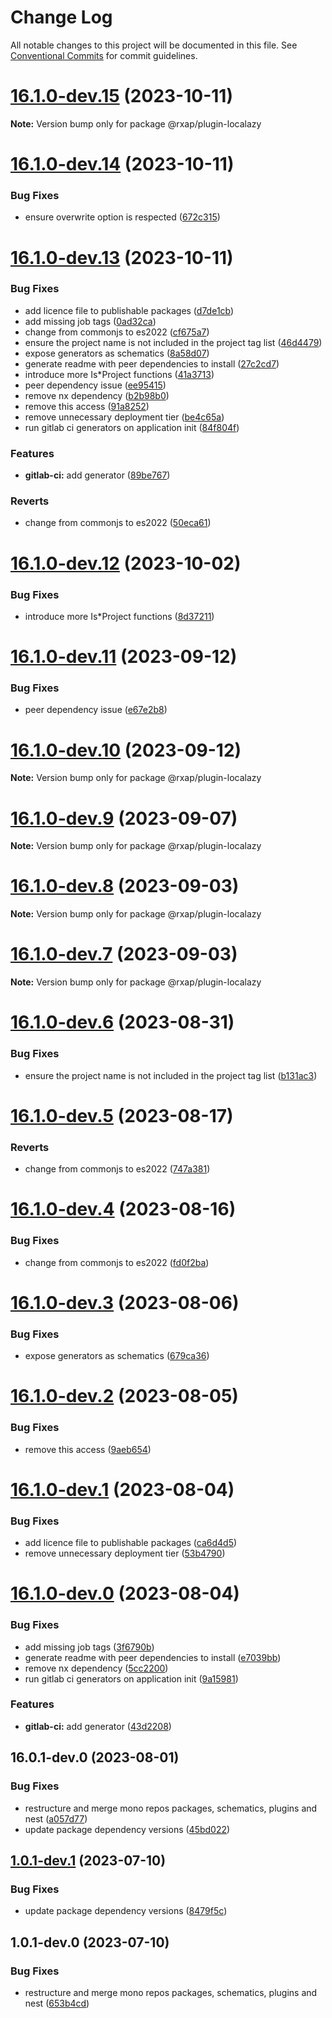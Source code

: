 # Change Log

All notable changes to this project will be documented in this file.
See [Conventional Commits](https://conventionalcommits.org) for commit guidelines.

# [16.1.0-dev.15](https://gitlab.com/rxap/packages/compare/@rxap/plugin-localazy@16.1.0-dev.14...@rxap/plugin-localazy@16.1.0-dev.15) (2023-10-11)

**Note:** Version bump only for package @rxap/plugin-localazy

# [16.1.0-dev.14](https://gitlab.com/rxap/packages/compare/@rxap/plugin-localazy@16.1.0-dev.13...@rxap/plugin-localazy@16.1.0-dev.14) (2023-10-11)

### Bug Fixes

- ensure overwrite option is respected ([672c315](https://gitlab.com/rxap/packages/commit/672c3152403ae577fb8d4d34e060971d2e53d0af))

# [16.1.0-dev.13](https://gitlab.com/rxap/packages/compare/@rxap/plugin-localazy@1.0.1-dev.1...@rxap/plugin-localazy@16.1.0-dev.13) (2023-10-11)

### Bug Fixes

- add licence file to publishable packages ([d7de1cb](https://gitlab.com/rxap/packages/commit/d7de1cb9db1bd1628f37084e3b0ffd1755aa75f6))
- add missing job tags ([0ad32ca](https://gitlab.com/rxap/packages/commit/0ad32cab8439370bae80cfbd8a1abc173c8447fb))
- change from commonjs to es2022 ([cf675a7](https://gitlab.com/rxap/packages/commit/cf675a7254de9ce4b269264df59794dd42fcbd8b))
- ensure the project name is not included in the project tag list ([46d4479](https://gitlab.com/rxap/packages/commit/46d44798258ea1b20df9d4408b9c0809f55027b2))
- expose generators as schematics ([8a58d07](https://gitlab.com/rxap/packages/commit/8a58d07c2f1dcfff75e724a418d7c3bddb2d0bbc))
- generate readme with peer dependencies to install ([27c2cd7](https://gitlab.com/rxap/packages/commit/27c2cd7d98f0c8a499b8c30719f49d69e4970ae9))
- introduce more Is\*Project functions ([41a3713](https://gitlab.com/rxap/packages/commit/41a3713e2965f46900e80902a455b62e08686989))
- peer dependency issue ([ee95415](https://gitlab.com/rxap/packages/commit/ee95415370d9ef2396916d6c25061a0df791034a))
- remove nx dependency ([b2b98b0](https://gitlab.com/rxap/packages/commit/b2b98b01438e9439f9743fb27629c7e96072df45))
- remove this access ([91a8252](https://gitlab.com/rxap/packages/commit/91a8252b888486c27b2980e8f3406a760181b767))
- remove unnecessary deployment tier ([be4c65a](https://gitlab.com/rxap/packages/commit/be4c65a7d1d5dc9c02e6bda8ac6fba6a0c21cd96))
- run gitlab ci generators on application init ([84f804f](https://gitlab.com/rxap/packages/commit/84f804fb533ac84f80a708cff8c1b8c78f23707c))

### Features

- **gitlab-ci:** add generator ([89be767](https://gitlab.com/rxap/packages/commit/89be7678f6d267be188962d1506c400680aadfe3))

### Reverts

- change from commonjs to es2022 ([50eca61](https://gitlab.com/rxap/packages/commit/50eca61e9a89388d1cfeefb8b1029b302b6f307e))

# [16.1.0-dev.12](https://gitlab.com/rxap/packages/compare/@rxap/plugin-localazy@16.1.0-dev.11...@rxap/plugin-localazy@16.1.0-dev.12) (2023-10-02)

### Bug Fixes

- introduce more Is\*Project functions ([8d37211](https://gitlab.com/rxap/packages/commit/8d37211fb1906f90d7176cfcfe43f755f04a0fa6))

# [16.1.0-dev.11](https://gitlab.com/rxap/packages/compare/@rxap/plugin-localazy@16.1.0-dev.10...@rxap/plugin-localazy@16.1.0-dev.11) (2023-09-12)

### Bug Fixes

- peer dependency issue ([e67e2b8](https://gitlab.com/rxap/packages/commit/e67e2b8eb884b598536d16c2c544a9ad9be5b53e))

# [16.1.0-dev.10](https://gitlab.com/rxap/packages/compare/@rxap/plugin-localazy@16.1.0-dev.9...@rxap/plugin-localazy@16.1.0-dev.10) (2023-09-12)

**Note:** Version bump only for package @rxap/plugin-localazy

# [16.1.0-dev.9](https://gitlab.com/rxap/packages/compare/@rxap/plugin-localazy@16.1.0-dev.8...@rxap/plugin-localazy@16.1.0-dev.9) (2023-09-07)

**Note:** Version bump only for package @rxap/plugin-localazy

# [16.1.0-dev.8](https://gitlab.com/rxap/packages/compare/@rxap/plugin-localazy@16.1.0-dev.7...@rxap/plugin-localazy@16.1.0-dev.8) (2023-09-03)

**Note:** Version bump only for package @rxap/plugin-localazy

# [16.1.0-dev.7](https://gitlab.com/rxap/packages/compare/@rxap/plugin-localazy@16.1.0-dev.6...@rxap/plugin-localazy@16.1.0-dev.7) (2023-09-03)

**Note:** Version bump only for package @rxap/plugin-localazy

# [16.1.0-dev.6](https://gitlab.com/rxap/packages/compare/@rxap/plugin-localazy@16.1.0-dev.5...@rxap/plugin-localazy@16.1.0-dev.6) (2023-08-31)

### Bug Fixes

- ensure the project name is not included in the project tag list ([b131ac3](https://gitlab.com/rxap/packages/commit/b131ac3bd92b3b8799d62f15bbd30a1997d7c753))

# [16.1.0-dev.5](https://gitlab.com/rxap/packages/compare/@rxap/plugin-localazy@16.1.0-dev.4...@rxap/plugin-localazy@16.1.0-dev.5) (2023-08-17)

### Reverts

- change from commonjs to es2022 ([747a381](https://gitlab.com/rxap/packages/commit/747a381a090f0a276cf363da61bb19ed0c9cb5b7))

# [16.1.0-dev.4](https://gitlab.com/rxap/packages/compare/@rxap/plugin-localazy@16.1.0-dev.3...@rxap/plugin-localazy@16.1.0-dev.4) (2023-08-16)

### Bug Fixes

- change from commonjs to es2022 ([fd0f2ba](https://gitlab.com/rxap/packages/commit/fd0f2bae24eae7c854e96f630076cd5598c30be6))

# [16.1.0-dev.3](https://gitlab.com/rxap/packages/compare/@rxap/plugin-localazy@16.1.0-dev.2...@rxap/plugin-localazy@16.1.0-dev.3) (2023-08-06)

### Bug Fixes

- expose generators as schematics ([679ca36](https://gitlab.com/rxap/packages/commit/679ca36d3712a11e4dc838762bca2f7c471e1e04))

# [16.1.0-dev.2](https://gitlab.com/rxap/packages/compare/@rxap/plugin-localazy@16.1.0-dev.1...@rxap/plugin-localazy@16.1.0-dev.2) (2023-08-05)

### Bug Fixes

- remove this access ([9aeb654](https://gitlab.com/rxap/packages/commit/9aeb654939de369efb0945c43cb9bc1255f665a3))

# [16.1.0-dev.1](https://gitlab.com/rxap/packages/compare/@rxap/plugin-localazy@16.1.0-dev.0...@rxap/plugin-localazy@16.1.0-dev.1) (2023-08-04)

### Bug Fixes

- add licence file to publishable packages ([ca6d4d5](https://gitlab.com/rxap/packages/commit/ca6d4d509a743b89bad5ed7ae935d3007231705a))
- remove unnecessary deployment tier ([53b4790](https://gitlab.com/rxap/packages/commit/53b4790aad58644e40b65d6ef2967fcc73c94462))

# [16.1.0-dev.0](https://gitlab.com/rxap/packages/compare/@rxap/plugin-localazy@16.0.1-dev.0...@rxap/plugin-localazy@16.1.0-dev.0) (2023-08-04)

### Bug Fixes

- add missing job tags ([3f6790b](https://gitlab.com/rxap/packages/commit/3f6790be7da03e1f73247419e3336bdfb93613d5))
- generate readme with peer dependencies to install ([e7039bb](https://gitlab.com/rxap/packages/commit/e7039bb5e86ffeadfe7cc92d5fc71d32f8efb4fb))
- remove nx dependency ([5cc2200](https://gitlab.com/rxap/packages/commit/5cc2200ca3f12ef39bb959f98730975978b5194e))
- run gitlab ci generators on application init ([9a15981](https://gitlab.com/rxap/packages/commit/9a15981fd5b573db47259014b2582373867179f2))

### Features

- **gitlab-ci:** add generator ([43d2208](https://gitlab.com/rxap/packages/commit/43d220863c73eed488f044a1aab72587aa2fc905))

## 16.0.1-dev.0 (2023-08-01)

### Bug Fixes

- restructure and merge mono repos packages, schematics, plugins and nest ([a057d77](https://gitlab.com/rxap/packages/commit/a057d77ca2acf9426a03a497da8532f8a2fe2c86))
- update package dependency versions ([45bd022](https://gitlab.com/rxap/packages/commit/45bd022d755c0c11f7d0bcc76d26b39928007941))

## [1.0.1-dev.1](https://gitlab.com/rxap/packages/compare/@rxap/plugin-localazy@1.0.1-dev.0...@rxap/plugin-localazy@1.0.1-dev.1) (2023-07-10)

### Bug Fixes

- update package dependency versions ([8479f5c](https://gitlab.com/rxap/packages/commit/8479f5c405a885cc0f300cec6156584e4c65d59c))

## 1.0.1-dev.0 (2023-07-10)

### Bug Fixes

- restructure and merge mono repos packages, schematics, plugins and nest ([653b4cd](https://gitlab.com/rxap/packages/commit/653b4cd39fc92d322df9b3959651fea0aa6079da))
